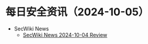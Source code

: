 # 每日安全资讯（2024-10-05）

- SecWiki News
  - [SecWiki News 2024-10-04 Review](http://www.sec-wiki.com/?2024-10-04)
